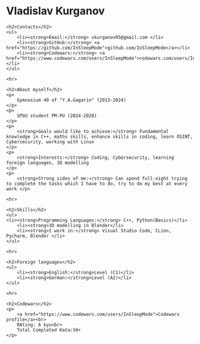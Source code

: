 <!DOCTYPE html>
<html lang="en">
<head>
    <meta charset="UTF-8">
    <meta name="viewport" content="width=device-width, initial-scale=1.0">
    <title>InSleepMode's CV</title>
</head>
<body>
    <h1>Vladislav Kurganov</h1>

    <h2>Contacts</h2>
    <ul>
        <li><strong>Email:</strong> vkurganov05@gmail.com </li>
        <li><strong>GitHub:</strong> <a href="https://github.com/InSleepMode">github.com/InSleepMode</a></li>
        <li><strong>Codewars:</strong> <a href="https://www.codewars.com/users/InSleepMode">codewars.com/users/InSleepMode</a></li>
    </ul>

    <hr>

    <h2>About myself</h2>
    <p>
        Gymnasium 40 of "Y.A.Gagarin" (2013-2024) 
    </p>
    <p>
        SPbU student PM-PU (2024-2028)
    </p>
    <p>
        <strong>Goals would like to achieve:</strong> Fundamental knowledge in C++, maths skills, enhance skills in coding, learn OSINT, Cybersecurity, working with Linux
    </p>
    <p>
        <strong>Interests:</strong> Coding, Cybersecurity, learning foreign languages, 3D modelling 
    </p>
    <p>
        <strong>Strong sides of me:</strong> Can spend full-night trying to complete the tasks which I have to do, try to do my best at every work </p>

    <hr>

    <h2>Skills</h2>
    <ul>
	<li><strong>Programming Languages:</strong> C++, Python(Basics)</li>
        <li><strong>3D modelling in Blender</li>
        <li><strong>I work in:</strong> Visual Studio Code, CLion, Pycharm, Blender </li>
    </ul>

    <hr>

    <h2>Foreign languages</h2>
    <ul>
        <li><strong>English:</strong>Level (C1)</li>
        <li><strong>German:</strong>Level (A2)</li>
    </ul>

    <hr>

    <h2>Codewars</h2>
    <p>
        <a href="https://www.codewars.com/users/InSleepMode">Codewars profile</a><br>
        RAting: 6 kyu<br>
        Total Completed Kata:50+
    </p>
</body>
</html>

